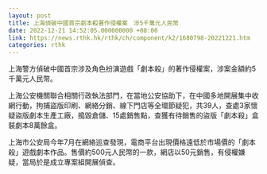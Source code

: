 ```yaml
---
layout: post
title: 上海偵破中國首宗劇本殺著作侵權案　涉5千萬元人民幣
date: 2022-12-21 14:52:05.000000000 +08:00
link: https://news.rthk.hk/rthk/ch/component/k2/1680798-20221221.htm
categories: rthk
---
```


上海警方偵破中國首宗涉及角色扮演遊戲「劇本殺」的著作侵權案，涉案金額約5千萬元人民幣。

上海公安機關聯合相關行政執法部門，在當地公安協助下，在中國多地開展集中收網行動，拘捕盜版印刷、網絡分銷、線下門店等全環節疑犯，共39人，查處3家懷疑盜版劇本生產工廠，搗毀倉儲、15處銷售點，查獲有待銷售的盜版「劇本殺」盒裝劇本8萬餘盒。 

上海市公安局今年7月在網絡巡查發現，電商平台出現價格遠低於市場價的「劇本殺」遊戲劇本作品。售價約500元人民幣的一款，網店以50元銷售，有侵權嫌疑，當局於是成立專案組開展偵查。
